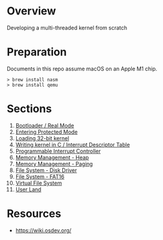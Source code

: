 # Overview

Developing a multi-threaded kernel from scratch

# Preparation

Documents in this repo assume macOS on an Apple M1 chip.

```shell
> brew install nasm
> brew install qemu
```

# Sections

1. [Bootloader / Real Mode](./doc/1_real_mode.md)
2. [Entering Protected Mode](./doc/2_protected_mode.md)
3. [Loading 32-bit kernel](./doc/3_32-bit_kernel.md)
4. [Writing kernel in C / Interrupt Descriptor Table](./doc/4_interrupt_descriptor_table.md)
5. [Programmable Interrupt Controller](./doc/5_programmable_interrupt_controller.md)
6. [Memory Management - Heap](./doc/6_memory_management_heap.md)
7. [Memory Management - Paging](./doc/7_memory_management_paging.md)
8. [File System - Disk Driver](./doc/8_file_system_disk_driver.md)
9. [File System - FAT16](./doc/9_file_system_fat16.md)
10. [Virtual File System](./doc/10_file_system_virtual_file_system.md)
11. [User Land](./11_user_land.md)

# Resources

- https://wiki.osdev.org/
